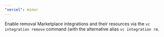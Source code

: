 ```yaml
---
"vercel": minor
---
```


Enable removal Marketplace integrations and their resources via the `vc integration remove` command (with the alternative alias `vc integration rm`.
